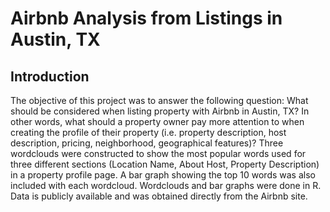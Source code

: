 # Airbnb Analysis from Listings in Austin, TX

## Introduction
The objective of this project was to answer the following question: What should be considered when listing property with Airbnb in Austin, TX? In other words, what should a property owner pay more attention to when creating the profile of their property (i.e. property description, host description, pricing, neighborhood, geographical features)? Three wordclouds were constructed to show the most popular words used for three different sections (Location Name, About Host, Property Description) in a property profile page. A bar graph showing the top 10 words was also included with each wordcloud. Wordclouds and bar graphs were done in R. Data is publicly available and was obtained directly from the Airbnb site.
